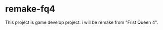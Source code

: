 remake-fq4
==========

This project is game develop project. i will be remake from &quot;Frist Queen 4&quot;.